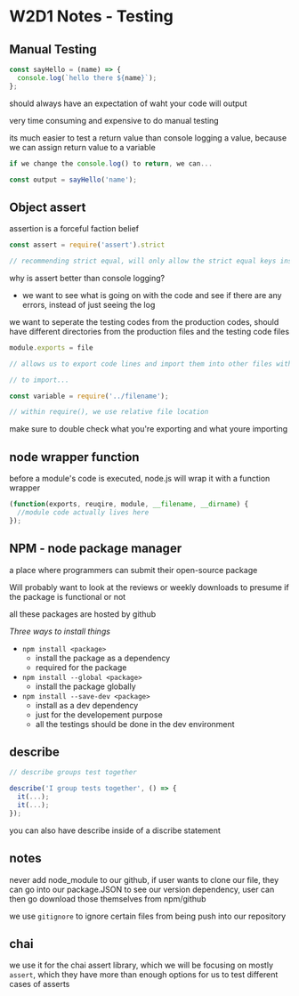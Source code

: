 # W2D1 Notes - Testing 

## Manual Testing 

```javascript 
const sayHello = (name) => {
  console.log(`hello there ${name}`);
};
```

should always have an expectation of waht your code will output 

very time consuming and expensive to do manual testing

its much easier to test a return value than console logging a value, because we can assign return value to a variable 

```javascript 
if we change the console.log() to return, we can... 

const output = sayHello('name');
```

## Object assert
assertion is a forceful faction belief

```javascript 
const assert = require('assert').strict

// recommending strict equal, will only allow the strict equal keys inside of the assert object
```

why is assert better than console logging? 
- we want to see what is going on with the code and see if there are any errors, instead of just seeing the log

we want to seperate the testing codes from the production codes, should have different directories from the production files and the testing code files

```javascript 
module.exports = file

// allows us to export code lines and import them into other files without pasting the codes 
```
```javascript
// to import...

const variable = require('../filename');

// within require(), we use relative file location
``` 
make sure to double check what you're exporting and what youre importing 

## node wrapper function 

before a module's code is executed, node.js will wrap it with a function wrapper 

```javascript
(function(exports, reuqire, module, __filename, __dirname) {
  //module code actually lives here
});
```
## NPM - node package manager 

a place where programmers can submit their open-source package 

Will probably want to look at the reviews or weekly downloads to presume if the package is functional or not 

all these packages are hosted by github

*Three ways to install things*
* `npm install <package>`  
  * install the package as a dependency
  * required for the package 
* `npm install --global <package>`  
  * install the package globally 
* `npm install --save-dev <package>`  
  * install as a dev dependency 
  * just for the developement purpose
  * all the testings should be done in the dev environment 

## describe 

```javascript
// describe groups test together 

describe('I group tests together', () => {
  it(...);
  it(...);
});
```

you can also have describe inside of a discribe statement

## notes 
never add node_module to our github, if user wants to clone our file, they can go into our package.JSON to see our version dependency, user can then go download those themselves from npm/github

we use `gitignore` to ignore certain files from being push into our repository 

## chai 

we use it for the chai assert library, which we will be focusing on mostly `assert`, which they have more than enough options for us to test different cases of asserts  

